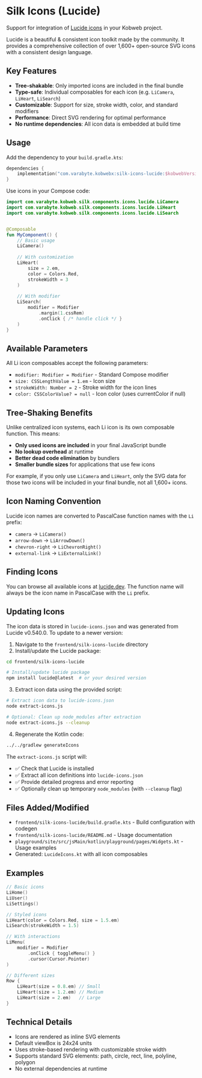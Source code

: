 # Silk Icons (Lucide)

Support for integration of [Lucide icons](https://lucide.dev/) in your Kobweb project.

Lucide is a beautiful & consistent icon toolkit made by the community. It provides a comprehensive collection of over
1,600+ open-source SVG icons with a consistent design language.

## Key Features

- **Tree-shakable**: Only imported icons are included in the final bundle
- **Type-safe**: Individual composables for each icon (e.g. `LiCamera`, `LiHeart`, `LiSearch`)
- **Customizable**: Support for size, stroke width, color, and standard modifiers
- **Performance**: Direct SVG rendering for optimal performance
- **No runtime dependencies**: All icon data is embedded at build time

## Usage

Add the dependency to your `build.gradle.kts`:

```kotlin
dependencies {
    implementation("com.varabyte.kobwebx:silk-icons-lucide:$kobwebVersion")
}
```

Use icons in your Compose code:

```kotlin
import com.varabyte.kobweb.silk.components.icons.lucide.LiCamera
import com.varabyte.kobweb.silk.components.icons.lucide.LiHeart
import com.varabyte.kobweb.silk.components.icons.lucide.LiSearch


@Composable
fun MyComponent() {
    // Basic usage
    LiCamera()
    
    // With customization
    LiHeart(
        size = 2.em,
        color = Colors.Red,
        strokeWidth = 3
    )
    
    // With modifier
    LiSearch(
        modifier = Modifier
            .margin(1.cssRem)
            .onClick { /* handle click */ }
    )
}
```

## Available Parameters

All Li icon composables accept the following parameters:

- `modifier: Modifier = Modifier` - Standard Compose modifier
- `size: CSSLengthValue = 1.em` - Icon size
- `strokeWidth: Number = 2` - Stroke width for the icon lines
- `color: CSSColorValue? = null` - Icon color (uses currentColor if null)

## Tree-Shaking Benefits

Unlike centralized icon systems, each Li icon is its own composable function. This means:

- **Only used icons are included** in your final JavaScript bundle
- **No lookup overhead** at runtime
- **Better dead code elimination** by bundlers
- **Smaller bundle sizes** for applications that use few icons

For example, if you only use `LiCamera` and `LiHeart`, only the SVG data for those two icons will be included in
your final bundle, not all 1,600+ icons.

## Icon Naming Convention

Lucide icon names are converted to PascalCase function names with the `Li` prefix:

- `camera` → `LiCamera()`
- `arrow-down` → `LiArrowDown()`
- `chevron-right` → `LiChevronRight()`
- `external-link` → `LiExternalLink()`

## Finding Icons

You can browse all available icons at [lucide.dev](https://lucide.dev/icons/). The function name will always be the icon
name in PascalCase with the `Li` prefix.

## Updating Icons

The icon data is stored in `lucide-icons.json` and was generated from Lucide v0.540.0. To update to a newer version:

1. Navigate to the `frontend/silk-icons-lucide` directory
2. Install/update the Lucide package:

```bash
cd frontend/silk-icons-lucide

# Install/update lucide package
npm install lucide@latest  # or your desired version
```

3. Extract icon data using the provided script:

```bash
# Extract icon data to lucide-icons.json
node extract-icons.js

# Optional: Clean up node_modules after extraction
node extract-icons.js --cleanup
```

4. Regenerate the Kotlin code:

```bash
../../gradlew generateIcons
```

The `extract-icons.js` script will:

- ✅ Check that Lucide is installed
- ✅ Extract all icon definitions into `lucide-icons.json`
- ✅ Provide detailed progress and error reporting
- ✅ Optionally clean up temporary `node_modules` (with `--cleanup` flag)

## Files Added/Modified
- `frontend/silk-icons-lucide/build.gradle.kts` - Build configuration with codegen
- `frontend/silk-icons-lucide/README.md` - Usage documentation
- `playground/site/src/jsMain/kotlin/playground/pages/Widgets.kt` - Usage examples
- Generated: `LucideIcons.kt` with all icon composables


## Examples

```kotlin
// Basic icons
LiHome()
LiUser()
LiSettings()

// Styled icons
LiHeart(color = Colors.Red, size = 1.5.em)
LiSearch(strokeWidth = 1.5)

// With interactions
LiMenu(
    modifier = Modifier
        .onClick { toggleMenu() }
        .cursor(Cursor.Pointer)
)

// Different sizes
Row {
    LiHeart(size = 0.8.em) // Small
    LiHeart(size = 1.2.em) // Medium  
    LiHeart(size = 2.em)   // Large
}
```

## Technical Details

- Icons are rendered as inline SVG elements
- Default viewBox is 24x24 units
- Uses stroke-based rendering with customizable stroke width
- Supports standard SVG elements: path, circle, rect, line, polyline, polygon
- No external dependencies at runtime
